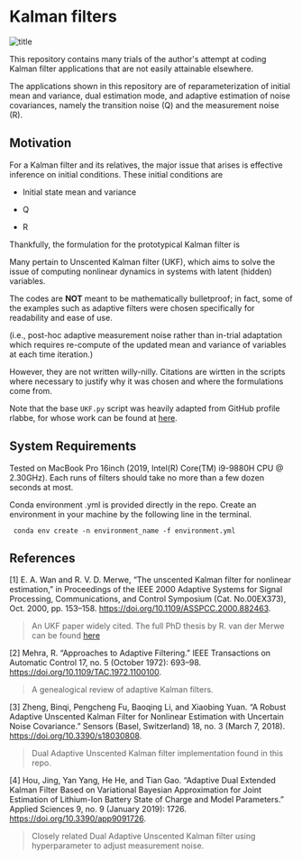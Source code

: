 # Kalman filters

![title](https://user-images.githubusercontent.com/35414366/132179092-39c96572-5c0e-4b02-85a3-2fe71d394dd8.png)


This repository contains many trials of the author's attempt at coding Kalman filter applications that are not easily attainable elsewhere.

The applications shown in this repository are of reparameterization of initial mean and variance, dual estimation mode, and adaptive estimation of noise covariances, namely the transition noise (Q) and the measurement noise (R).

## Motivation

For a Kalman filter and its relatives, the major issue that arises is effective inference on initial conditions. These initial conditions are 

- Initial state mean and variance

- Q

- R

Thankfully, the formulation for the prototypical Kalman filter is 



Many pertain to Unscented Kalman filter (UKF), which aims to solve the issue of computing nonlinear dynamics in systems with latent (hidden) variables.

The codes are **NOT** meant to be mathematically bulletproof; in fact, some of the examples such as adaptive filters were chosen specifically for readability and ease of use.

(i.e., post-hoc adaptive measurement noise rather than in-trial adaptation which requires re-compute of the updated mean and variance of variables at each time iteration.)

However, they are not written willy-nilly. Citations are wirtten in the scripts where necessary to justify why it was chosen and where the formulations come from.

Note that the base <code>UKF.py</code> script was heavily adapted from GitHub profile rlabbe, for whose work can be found at [here](https://github.com/rlabbe/Kalman-and-Bayesian-Filters-in-Python "here").



## System Requirements

Tested on MacBook Pro 16inch (2019, Intel(R) Core(TM) i9-9880H CPU @ 2.30GHz). Each runs of filters should take no more than a few dozen seconds at most.

Conda environment .yml is provided directly in the repo. Create an environment in your machine by the following line in the terminal.

<code> conda env create -n environment_name -f environment.yml </code>

## References

[1] E. A. Wan and R. V. D. Merwe, “The unscented Kalman filter for nonlinear estimation,” in Proceedings of the IEEE 2000 Adaptive Systems for Signal Processing, Communications, and Control Symposium (Cat. No.00EX373), Oct. 2000, pp. 153–158. https://doi.org/10.1109/ASSPCC.2000.882463.

> An UKF paper widely cited. The full PhD thesis by R. van der Merwe can be found [here](https://scholararchive.ohsu.edu/downloads/rf55z768s?locale=en "original")

[2] Mehra, R. “Approaches to Adaptive Filtering.” IEEE Transactions on Automatic Control 17, no. 5 (October 1972): 693–98. https://doi.org/10.1109/TAC.1972.1100100.

> A genealogical review of adaptive Kalman filters.

[3] Zheng, Binqi, Pengcheng Fu, Baoqing Li, and Xiaobing Yuan. “A Robust Adaptive Unscented Kalman Filter for Nonlinear Estimation with Uncertain Noise Covariance.” Sensors (Basel, Switzerland) 18, no. 3 (March 7, 2018). https://doi.org/10.3390/s18030808.

> Dual Adaptive Unscented Kalman filter implementation found in this repo.

[4] Hou, Jing, Yan Yang, He He, and Tian Gao. “Adaptive Dual Extended Kalman Filter Based on Variational Bayesian Approximation for Joint Estimation of Lithium-Ion Battery State of Charge and Model Parameters.” Applied Sciences 9, no. 9 (January 2019): 1726. https://doi.org/10.3390/app9091726.

> Closely related Dual Adaptive Unscented Kalman filter using hyperparameter to adjust measurement noise.










